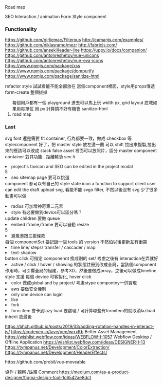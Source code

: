 Road map

SEO
Interaction / animation
Form
Style component

### Functionality

https://github.com/girliemac/Filterous
http://camanjs.com/examples/
https://github.com/niklasramo/mezr
http://fabricjs.com/
https://github.com/anseki/leader-line
https://uppy.io/docs/companion/
https://github.com/antonreshetov/vue-unicons
https://github.com/antonreshetov/vue-eva-icons
https://www.npmjs.com/package/xss
https://www.npmjs.com/package/dompurify
https://www.npmjs.com/package/sanitize-html

refactor 
style 試試看能不能全部放在 當個component裡面，style用props傳遞
form-create 整個拔掉

<ol>
每個用戶都有一個 playground 進去可以馬上玩
width px, grid layout 底城如果用每單位 用 px 計算搞不好有機會
sanitize-html
<li>road map</li>
</ol>

### Last
svg
font 還是需要 fit container, 行為都要一致，做成 checkbox
等 stylecomponent 好了，把 master style 放左邊一蘭
可以 shift 拉出來複製,拉出來的應該可以改成 stack false
asset 裡面可以放照片，區分 master component
container 對其功能 , 距離輔助
seo
5<li>project's favicon and SEO can be edited in the project modal</li>
5<li>seo sitemap page 要可以挑選</li>
component 都可以有自己的 style state
icon
a function to support client user can edit the draft
upload svg, 看能不能 svgo filter, 不然以後沒有 svg 少了很多動畫可以做

<li>radius 可加增神奇第二元素</li>
<li>style 有必要做到device可以區分嗎？</li>
update children 要做 queue
<li>embed iframe,iframe 要可以自動 resize</li>
5<li>避風港跟三振條款</li>
每個 componentSet 要記錄一個 tools 的 version 不然怕以後更新互有衝突
<li>time line/ steps/ transfer / cascader / map </li>
<li>text-shadow</li>
button click 可指定 componennt 換成別的 set/ 考慮之後有 interaction在弄就好
<li>active / click / hover / showing 的狀態註冊到改成全局，當該個component作用時，可引響全局的組建，參考XD，然後要做成array，之後可以做成timeline</li>
style 支援 每個 device 可客製化, hover click
<li>color 做成global and by project/ 考慮stype compontny一併實現</li>

<li>aws 要做安全機制</li>
<li>only one device can login</li>
<li>like</li>
<li>fork</li>
<li>form item 會卡到lazy load 要處理 / 可計算哪些有formitem的就取消lazload</li>
inherit 放最後

https://bhch.github.io/posts/2019/03/adding-rotation-handles-in-interact-js/
https://codepen.io/taye/pen/wrrxKb
Better Asset Management https://wishlist.webflow.com/ideas/WEBFLOW-I-1057
Webflow Desktop / Offline Application https://wishlist.webflow.com/ideas/DESIGNER-I-13
https://tympanus.net/Development/ColorExtraction/
https://tympanus.net/Development/HeaderEffects/

</ol>
https://github.com/probil/vue-moveable

協作 / 觀察 /註釋 Comment
https://medium.com/as-a-product-designer/figma-design-tool-1c6542ae8dc1

